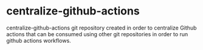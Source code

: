 # centralize-github-actions
centralize-github-actions git repository created in order to centralize Github actions that can be consumed using other git repositories in order to run github actions workflows.
